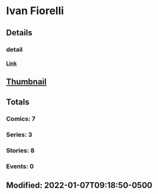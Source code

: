 # Ivan  Fiorelli 
## Details
### detail
#### [Link](http://marvel.com/comics/creators/14288/ivan_fiorelli?utm_campaign=apiRef&utm_source=225578a89fc76f3d20fbffda5d17a88d)
## [Thumbnail](http://i.annihil.us/u/prod/marvel/i/mg/b/40/image_not_available.jpg)
## Totals
### Comics: 7
### Series: 3
### Stories: 8
### Events: 0
## Modified: 2022-01-07T09:18:50-0500